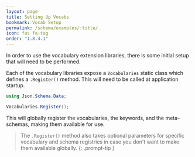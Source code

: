 ```yaml
---
layout: page
title: Setting Up Vocabs
bookmark: Vocab Setup
permalink: /schema/examples/:title/
icon: fas fa-tag
order: "1.8.4.1"
---
```


In order to use the vocabulary extension libraries, there is some initial setup that will need to be performed.

Each of the vocabulary libraries expose a `Vocabularies` static class which defines a `.Register()` method.  This will need to be called at application startup.

```c#
using Json.Schema.Data;

Vocabularies.Register();
```

This will globally register the vocabularies, the keywords, and the meta-schemas, making them available for use.

> The `.Register()` method also takes optional parameters for specific vocabulary and schema registries in case you don't want to make them available globally.
{: .prompt-tip }
